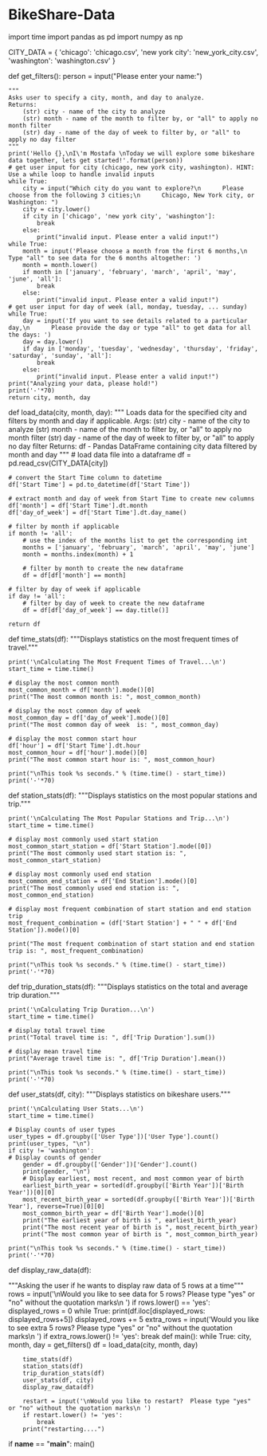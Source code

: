 # BikeShare-Data

import time
import pandas as pd
import numpy as np


CITY_DATA = { 'chicago': 'chicago.csv',
              'new york city': 'new_york_city.csv',
              'washington': 'washington.csv' }

def get_filters():
    person = input("Please enter your name:")

    """
    Asks user to specify a city, month, and day to analyze.
    Returns:
        (str) city - name of the city to analyze
        (str) month - name of the month to filter by, or "all" to apply no month filter
        (str) day - name of the day of week to filter by, or "all" to apply no day filter
    """
    print('Hello {},\nI\'m Mostafa \nToday we will explore some bikeshare data together, lets get started!'.format(person))
    # get user input for city (chicago, new york city, washington). HINT: Use a while loop to handle invalid inputs
    while True:
        city = input("Which city do you want to explore?\n      Please choose from the following 3 cities;\n      Chicago, New York city, or Washington: ")
        city = city.lower()
        if city in ['chicago', 'new york city', 'washington']:
            break
        else:
            print("invalid input. Please enter a valid input!")
    while True:
        month = input('Please choose a month from the first 6 months,\n      Type "all" to see data for the 6 months altogether: ')
        month = month.lower()
        if month in ['january', 'february', 'march', 'april', 'may', 'june', 'all']:
            break
        else:
            print("invalid input. Please enter a valid input!")
    # get user input for day of week (all, monday, tuesday, ... sunday)
    while True:
        day = input('If you want to see details related to a particular day,\n      Please provide the day or type "all" to get data for all the days: ')
        day = day.lower()
        if day in ['monday', 'tuesday', 'wednesday', 'thursday', 'friday', 'saturday', 'sunday', 'all']:
            break
        else:
            print("invalid input. Please enter a valid input!")
    print("Analyzing your data, please hold!")
    print('-'*70)
    return city, month, day
    
    
def load_data(city, month, day):
    """
    Loads data for the specified city and filters by month and day if applicable.
    Args:
        (str) city - name of the city to analyze
        (str) month - name of the month to filter by, or "all" to apply no month filter
        (str) day - name of the day of week to filter by, or "all" to apply no day filter
    Returns:
        df - Pandas DataFrame containing city data filtered by month and day
    """
     # load data file into a dataframe
    df = pd.read_csv(CITY_DATA[city])

    # convert the Start Time column to datetime
    df['Start Time'] = pd.to_datetime(df['Start Time'])

    # extract month and day of week from Start Time to create new columns
    df['month'] = df['Start Time'].dt.month
    df['day_of_week'] = df['Start Time'].dt.day_name()

    # filter by month if applicable
    if month != 'all':
        # use the index of the months list to get the corresponding int
        months = ['january', 'february', 'march', 'april', 'may', 'june']
        month = months.index(month) + 1

        # filter by month to create the new dataframe
        df = df[df['month'] == month]

    # filter by day of week if applicable
    if day != 'all':
        # filter by day of week to create the new dataframe
        df = df[df['day_of_week'] == day.title()]

    return df

def time_stats(df):
    """Displays statistics on the most frequent times of travel."""

    print('\nCalculating The Most Frequent Times of Travel...\n')
    start_time = time.time()

    # display the most common month
    most_common_month = df['month'].mode()[0]
    print("The most common month is: ", most_common_month)

    # display the most common day of week
    most_common_day = df['day_of_week'].mode()[0]
    print("The most common day of week  is: ", most_common_day)

    # display the most common start hour
    df['hour'] = df['Start Time'].dt.hour
    most_common_hour = df['hour'].mode()[0]
    print("The most common start hour is: ", most_common_hour)

    print("\nThis took %s seconds." % (time.time() - start_time))
    print('-'*70)


def station_stats(df):
    """Displays statistics on the most popular stations and trip."""

    print('\nCalculating The Most Popular Stations and Trip...\n')
    start_time = time.time()

    # display most commonly used start station
    most_common_start_station = df['Start Station'].mode([0])
    print("The most commonly used start station is: ", most_common_start_station)

    # display most commonly used end station
    most_common_end_station = df['End Station'].mode()[0]
    print("The most commonly used end station is: ", most_common_end_station)

    # display most frequent combination of start station and end station trip
    most_frequent_combination = (df['Start Station'] + " " + df['End Station']).mode()[0]
    
    print("The most frequent combination of start station and end station trip is: ", most_frequent_combination)

    print("\nThis took %s seconds." % (time.time() - start_time))
    print('-'*70)


def trip_duration_stats(df):
    """Displays statistics on the total and average trip duration."""

    print('\nCalculating Trip Duration...\n')
    start_time = time.time()

    # display total travel time
    print("Total travel time is: ", df['Trip Duration'].sum())

    # display mean travel time
    print("Average travel time is: ", df['Trip Duration'].mean())

    print("\nThis took %s seconds." % (time.time() - start_time))
    print('-'*70)


def user_stats(df, city):
    """Displays statistics on bikeshare users."""

    print('\nCalculating User Stats...\n')
    start_time = time.time()

    # Display counts of user types
    user_types = df.groupby(['User Type'])['User Type'].count()
    print(user_types, "\n")
    if city != 'washington':
    # Display counts of gender
        gender = df.groupby(['Gender'])['Gender'].count()
        print(gender, "\n")
        # Display earliest, most recent, and most common year of birth
        earliest_birth_year = sorted(df.groupby(['Birth Year'])['Birth Year'])[0][0]
        most_recent_birth_year = sorted(df.groupby(['Birth Year'])['Birth Year'], reverse=True)[0][0]
        most_common_birth_year = df['Birth Year'].mode()[0]
        print("The earliest year of birth is ", earliest_birth_year)
        print("The most recent year of birth is ", most_recent_birth_year)
        print("The most common year of birth is ", most_common_birth_year)

    print("\nThis took %s seconds." % (time.time() - start_time))
    print('-'*70)
def display_raw_data(df):

"""Asking the user if he wants to display raw data of 5 rows at a time"""
    rows = input('\nWould you like to see data for 5 rows?  Please type "yes" or "no" without the quotation marks\n ')
    if rows.lower() == 'yes':
        displayed_rows = 0
        while True:
            print(df.iloc[displayed_rows: displayed_rows+5])
            displayed_rows += 5
            extra_rows = input('Would you like to see extra 5 rows?  Please type "yes" or "no" without the quotation marks\n ')
            if extra_rows.lower() != 'yes':
                break
def main():
    while True:
        city, month, day = get_filters()
        df = load_data(city, month, day)

        time_stats(df)
        station_stats(df)
        trip_duration_stats(df)
        user_stats(df, city)
        display_raw_data(df)

        restart = input('\nWould you like to restart?  Please type "yes" or "no" without the quotation marks\n ')
        if restart.lower() != 'yes':
            break
        print("restarting....")


if __name__ == "__main__":
	main()

